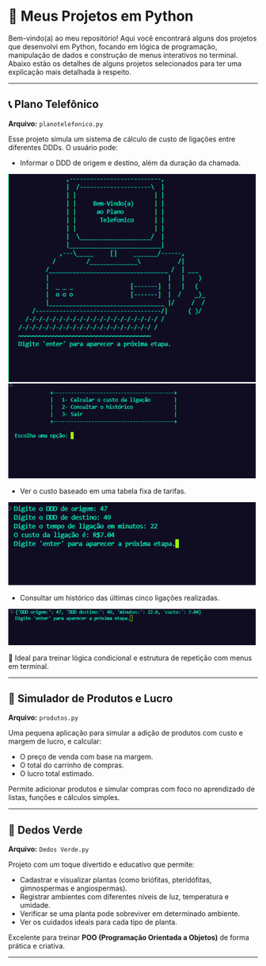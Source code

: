

# 📁 Meus Projetos em Python

Bem-vindo(a) ao meu repositório! Aqui você encontrará alguns dos projetos que desenvolvi em Python, focando em lógica de programação, manipulação de dados e construção de menus interativos no terminal. Abaixo estão os detalhes de alguns projetos selecionados para ter uma explicação mais detalhada à respeito.

---

## 📞 Plano Telefônico

**Arquivo:** `planotelefonico.py`

Esse projeto simula um sistema de cálculo de custo de ligações entre diferentes DDDs. O usuário pode:
- Informar o DDD de origem e destino, além da duração da chamada.
<img src="plano_inicio.png" width="500"/>
<img src="plano_menu.png" width="500"/>

- Ver o custo baseado em uma tabela fixa de tarifas.
<img src="calculando_plano.png" width="500"/>

- Consultar um histórico das últimas cinco ligações realizadas.
<img src="historico_plano.png" width="500"/>

🎯 Ideal para treinar lógica condicional e estrutura de repetição com menus em terminal.



---

## 🛒 Simulador de Produtos e Lucro

**Arquivo:** `produtos.py`

Uma pequena aplicação para simular a adição de produtos com custo e margem de lucro, e calcular:
- O preço de venda com base na margem.
- O total do carrinho de compras.
- O lucro total estimado.

Permite adicionar produtos e simular compras com foco no aprendizado de listas, funções e cálculos simples.

---

## 🌱 Dedos Verde

**Arquivo:** `Dedos Verde.py`

Projeto com um toque divertido e educativo que permite:
- Cadastrar e visualizar plantas (como briófitas, pteridófitas, gimnospermas e angiospermas).
- Registrar ambientes com diferentes níveis de luz, temperatura e umidade.
- Verificar se uma planta pode sobreviver em determinado ambiente.
- Ver os cuidados ideais para cada tipo de planta.

Excelente para treinar **POO (Programação Orientada a Objetos)** de forma prática e criativa.

---
